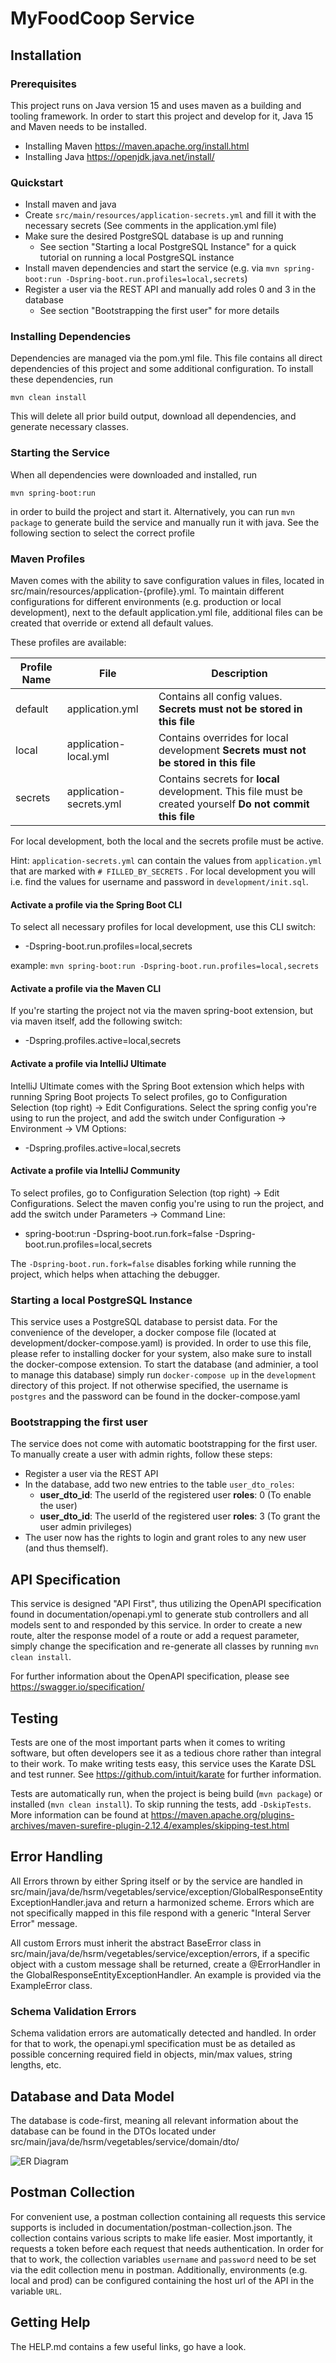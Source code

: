 # MyFoodCoop Service

## Installation

### Prerequisites

This project runs on Java version 15 and uses maven as a building and tooling framework. In order to start this project and develop for it, Java 15 and Maven needs to be installed.

- Installing Maven https://maven.apache.org/install.html
- Installing Java https://openjdk.java.net/install/

### Quickstart

* Install maven and java
* Create `src/main/resources/application-secrets.yml` and fill it with the necessary secrets (See comments in the application.yml file)
* Make sure the desired PostgreSQL database is up and running
    * See section "Starting a local PostgreSQL Instance" for a quick tutorial on running a local PostgreSQL instance
* Install maven dependencies and start the service (e.g. via `mvn spring-boot:run -Dspring-boot.run.profiles=local,secrets`)
* Register a user via the REST API and manually add roles 0 and 3 in the database
    * See section "Bootstrapping the first user" for more details

### Installing Dependencies

Dependencies are managed via the pom.yml file. This file contains all direct dependencies of this project and some additional configuration. To install these dependencies, run

`mvn clean install`

This will delete all prior build output, download all dependencies, and generate necessary classes.

### Starting the Service

When all dependencies were downloaded and installed, run

`mvn spring-boot:run`

in order to build the project and start it. Alternatively, you can run `mvn package` to generate build the service and manually run it with java. See the following section to select the correct
profile

### Maven Profiles

Maven comes with the ability to save configuration values in files, located in src/main/resources/application-{profile}.yml. To maintain different configurations for different environments (e.g.
production or local development), next to the default application.yml file, additional files can be created that override or extend all default values.

These profiles are available:

| Profile Name | File                    | Description                                                                                                |
|--------------|-------------------------|------------------------------------------------------------------------------------------------------------|
| default      | application.yml         | Contains all config values. **Secrets must not be stored in this file**                                    |
| local        | application-local.yml   | Contains overrides for local development **Secrets must not be stored in this file**                       |
| secrets      | application-secrets.yml | Contains secrets for **local** development. This file must be created yourself **Do not commit this file** |

For local development, both the local and the secrets profile must be active.

Hint: `application-secrets.yml` can contain the values from `application.yml` that are marked with `# FILLED_BY_SECRETS`
. For local development you will i.e. find the values for username and password in `development/init.sql`.

#### Activate a profile via the Spring Boot CLI

To select all necessary profiles for local development, use this CLI switch:

* -Dspring-boot.run.profiles=local,secrets

example: `mvn spring-boot:run -Dspring-boot.run.profiles=local,secrets`

#### Activate a profile via the Maven CLI

If you're starting the project not via the maven spring-boot extension, but via maven itself, add the following switch:

* -Dspring.profiles.active=local,secrets

#### Activate a profile via IntelliJ Ultimate

IntelliJ Ultimate comes with the Spring Boot extension which helps with running Spring Boot projects To select profiles, go to Configuration Selection (top right) -> Edit Configurations. Select the
spring config you're using to run the project, and add the switch under Configuration -> Environment -> VM Options:

* -Dspring.profiles.active=local,secrets

#### Activate a profile via IntelliJ Community

To select profiles, go to Configuration Selection (top right) -> Edit Configurations. Select the maven config you're using to run the project, and add the switch under Parameters -> Command Line:

* spring-boot:run -Dspring-boot.run.fork=false -Dspring-boot.run.profiles=local,secrets

The `-Dspring-boot.run.fork=false` disables forking while running the project, which helps when attaching the debugger.

### Starting a local PostgreSQL Instance

This service uses a PostgreSQL database to persist data. For the convenience of the developer, a docker compose file (located at development/docker-compose.yaml) is provided. In order to use this
file, please refer to installing docker for your system, also make sure to install the docker-compose extension. To start the database (and adminier, a tool to manage this database) simply
run `docker-compose up` in the `development` directory of this project. If not otherwise specified, the username is `postgres`
and the password can be found in the docker-compose.yaml

### Bootstrapping the first user

The service does not come with automatic bootstrapping for the first user. To manually create a user with admin rights, follow these steps:

* Register a user via the REST API
* In the database, add two new entries to the table `user_dto_roles`:
    * **user_dto_id**: The userId of the registered user **roles**: 0 (To enable the user)
    * **user_dto_id**: The userId of the registered user **roles**: 3 (To grant the user admin privileges)
* The user now has the rights to login and grant roles to any new user (and thus themself).

## API Specification

This service is designed "API First", thus utilizing the OpenAPI specification found in documentation/openapi.yml to generate stub controllers and all models sent to and responded by this service. In
order to create a new route, alter the response model of a route or add a request parameter, simply change the specification and re-generate all classes by running `mvn clean install`.

For further information about the OpenAPI specification, please see https://swagger.io/specification/

## Testing

Tests are one of the most important parts when it comes to writing software, but often developers see it as a tedious chore rather than integral to their work. To make writing tests easy, this service
uses the Karate DSL and test runner. See https://github.com/intuit/karate for further information.

Tests are automatically run, when the project is being build (`mvn package`) or installed (`mvn clean install`). To skip running the tests, add `-DskipTests`. More information can be found
at https://maven.apache.org/plugins-archives/maven-surefire-plugin-2.12.4/examples/skipping-test.html

## Error Handling

All Errors thrown by either Spring itself or by the service are handled in src/main/java/de/hsrm/vegetables/service/exception/GlobalResponseEntityExceptionHandler.java and return a harmonized scheme.
Errors which are not specifically mapped in this file respond with a generic "Interal Server Error" message.

All custom Errors must inherit the abstract BaseError class in src/main/java/de/hsrm/vegetables/service/exception/errors, if a specific object with a custom message shall be returned, create a
@ErrorHandler in the GlobalResponseEntityExceptionHandler. An example is provided via the ExampleError class.

### Schema Validation Errors

Schema validation errors are automatically detected and handled. In order for that to work, the openapi.yml specification must be as detailed as possible concerning required field in objects, min/max
values, string lengths, etc.

## Database and Data Model

The database is code-first, meaning all relevant information about the database can be found in the DTOs located under src/main/java/de/hsrm/vegetables/service/domain/dto/

![ER Diagram](documentation/er_diagram.png "ER Diagram")

## Postman Collection

For convenient use, a postman collection containing all requests this service supports is included in documentation/postman-collection.json. The collection contains various scripts to make life
easier. Most importantly, it requests a token before each request that needs authentication. In order for that to work, the collection variables
`username` and `password` need to be set via the edit collection menu in postman. Additionally, environments (e.g. local and prod)
can be configured containing the host url of the API in the variable `URL`.

## Getting Help

The HELP.md contains a few useful links, go have a look.
